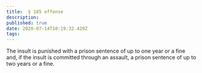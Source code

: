 ```yaml
---
title:  § 185 offense 
description: 
published: true
date: 2020-07-14T10:19:32.420Z
tags: 
---
```


The insult is punished with a prison sentence of up to one year or a fine and, if the insult is committed through an assault, a prison sentence of up to two years or a fine.